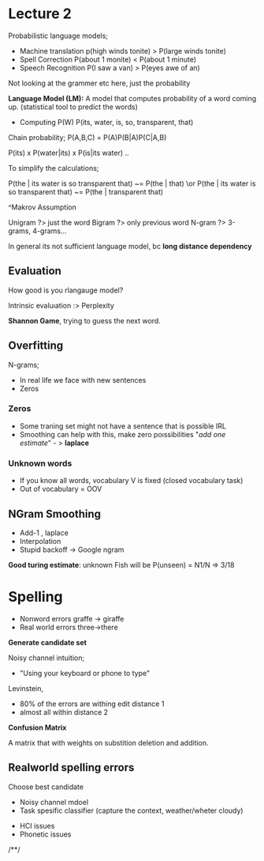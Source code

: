 # Lecture 2

Probabilistic language models;
- Machine translation
p(high winds tonite) > P(large winds tonite)
- Spell Correction
P(about 1 monite)  < P(about 1 minute)
- Speech Recognition
P(I saw a van) > P(eyes awe of an)

Not looking at the grammer etc here, just the probability


**Language Model (LM):** A model that computes probability of a word coming up.
(statistical tool to predict the words)

- Computing P(W)
P(its, water, is, so, transparent, that)

Chain probability;
P(A,B,C) = P(A)P(B|A)P(C|A,B)

P(its) x P(water|its) x P(is|its water) ..

To simplify the calculations;

P(the | its water is so transparent that) ~= P(the | that)
\\or
P(the | its water is so transparent that) ~= P(the | transparent that)

^Makrov Assumption

Unigram ?> just the word
Bigram ?> only previous word
N-gram ?> 3-grams, 4-grams...

In general its not sufficient language model, bc **long distance dependency**

## Evaluation

How good is you rlangauge model?

Intrinsic evaluıation :> Perplexity

**Shannon Game**, trying to guess the next word.

## Overfitting

N-grams;
- In real life we face with new sentences
- Zeros

### Zeros
- Some traning set might not have a sentence that is possible IRL
- Smoothing can help with this, make zero poıssibilities "*add one estimate*" - > **laplace**


### Unknown words
- If you know all words, vocabulary V is fixed (closed vocabulary task)
- Out of vocabulary = OOV

## NGram Smoothing
- Add-1 , laplace
- Interpolation
- Stupid backoff -> Google ngram


**Good turing estimate**: unknown Fish will be P(unseen) = N1/N => 3/18


# Spelling
- Nonword errors
graffe -> giraffe
- Real world errors
three->there

**Generate candidate set**

Noisy channel intuition;
- "Using your keyboard or phone to type"

Levinstein,
- 80% of the errors are withing edit distance 1
- almost all within distance 2

**Confusion Matrix**

A matrix that with weights on substition deletion and addition.

## Realworld spelling errors
Choose best candidate
- Noisy channel mdoel
- Task spesific classifier (capture the context, weather/wheter cloudy)

* HCI issues
* Phonetic issues


















/**/
